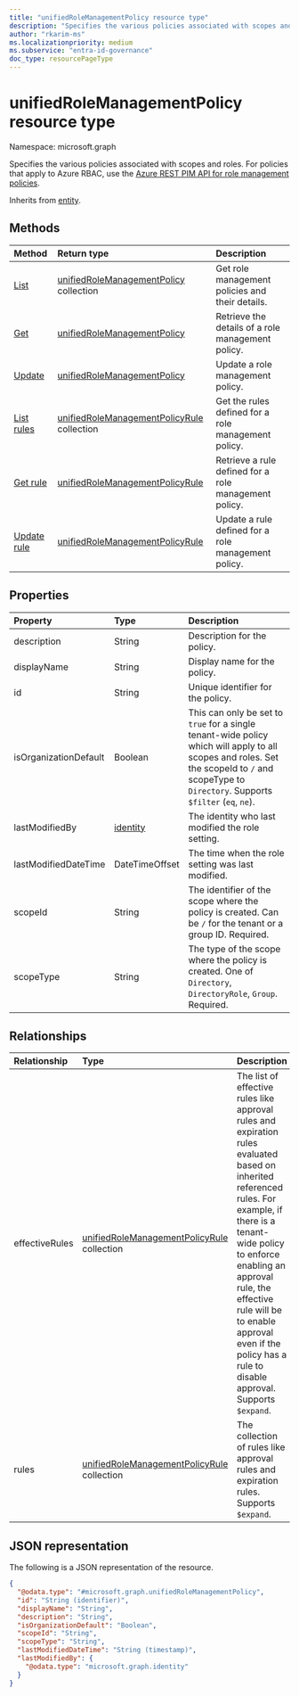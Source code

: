 ```yaml
---
title: "unifiedRoleManagementPolicy resource type"
description: "Specifies the various policies associated with scopes and roles."
author: "rkarim-ms"
ms.localizationpriority: medium
ms.subservice: "entra-id-governance"
doc_type: resourcePageType
---
```


# unifiedRoleManagementPolicy resource type

Namespace: microsoft.graph

Specifies the various policies associated with scopes and roles. For policies that apply to Azure RBAC, use the [Azure REST PIM API for role management policies](/rest/api/authorization/role-management-policies).

Inherits from [entity](../resources/entity.md).

## Methods
|Method|Return type|Description|
|:---|:---|:---|
|[List](../api/policyroot-list-rolemanagementpolicies.md)|[unifiedRoleManagementPolicy](../resources/unifiedrolemanagementpolicy.md) collection|Get role management policies and their details.|
|[Get](../api/unifiedrolemanagementpolicy-get.md)|[unifiedRoleManagementPolicy](../resources/unifiedrolemanagementpolicy.md)|Retrieve the details of a role management policy.|
|[Update](../api/unifiedrolemanagementpolicy-update.md)|[unifiedRoleManagementPolicy](../resources/unifiedrolemanagementpolicy.md)|Update a role management policy.|
|[List rules](../api/unifiedrolemanagementpolicy-list-rules.md)|[unifiedRoleManagementPolicyRule](../resources/unifiedrolemanagementpolicyrule.md) collection|Get the rules defined for a role management policy.|
|[Get rule](../api/unifiedrolemanagementpolicyrule-get.md)|[unifiedRoleManagementPolicyRule](../resources/unifiedrolemanagementpolicyrule.md)|Retrieve a rule defined for a role management policy.|
|[Update rule](../api/unifiedrolemanagementpolicyrule-update.md)|[unifiedRoleManagementPolicyRule](../resources/unifiedrolemanagementpolicyrule.md)|Update a rule defined for a role management policy.|


## Properties

|Property|Type|Description|
|:---|:---|:---|
|description|String|Description for the policy.|
|displayName|String|Display name for the policy.|
|id|String|Unique identifier for the policy.|
|isOrganizationDefault|Boolean|This can only be set to `true` for a single tenant-wide policy which will apply to all scopes and roles. Set the scopeId to `/` and scopeType to `Directory`. Supports `$filter` (`eq`, `ne`).|
|lastModifiedBy|[identity](../resources/identity.md)|The identity who last modified the role setting.|
|lastModifiedDateTime|DateTimeOffset|The time when the role setting was last modified.|
|scopeId|String|The identifier of the scope where the policy is created. Can be `/` for the tenant or a group ID. Required.|
|scopeType|String|The type of the scope where the policy is created. One of `Directory`, `DirectoryRole`, `Group`. Required.|

## Relationships
|Relationship|Type|Description|
|:---|:---|:---|
|effectiveRules|[unifiedRoleManagementPolicyRule](../resources/unifiedrolemanagementpolicyrule.md) collection| The list of effective rules like approval rules and expiration rules evaluated based on inherited referenced rules. For example, if there is a tenant-wide policy to enforce enabling an approval rule, the effective rule will be to enable approval even if the policy has a rule to disable approval. Supports `$expand`.|
|rules|[unifiedRoleManagementPolicyRule](../resources/unifiedrolemanagementpolicyrule.md) collection|The collection of rules like approval rules and expiration rules. Supports `$expand`.|

## JSON representation
The following is a JSON representation of the resource.
<!-- {
  "blockType": "resource",
  "keyProperty": "id",
  "@odata.type": "microsoft.graph.unifiedRoleManagementPolicy",
  "baseType": "microsoft.graph.entity",
  "openType": false
}
-->
``` json
{
  "@odata.type": "#microsoft.graph.unifiedRoleManagementPolicy",
  "id": "String (identifier)",
  "displayName": "String",
  "description": "String",
  "isOrganizationDefault": "Boolean",
  "scopeId": "String",
  "scopeType": "String",
  "lastModifiedDateTime": "String (timestamp)",
  "lastModifiedBy": {
    "@odata.type": "microsoft.graph.identity"
  }
}
```

